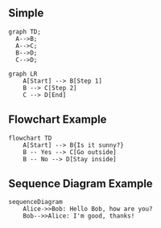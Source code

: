 
## Simple

```mermaid
graph TD;
  A-->B;
  A-->C;
  B-->D;
  C-->D;
```

```mermaid
graph LR
    A[Start] --> B[Step 1]
    B --> C[Step 2]
    C --> D[End]
```

## Flowchart Example

```mermaid
flowchart TD
    A[Start] --> B{Is it sunny?}
    B -- Yes --> C[Go outside]
    B -- No --> D[Stay inside]
```

## Sequence Diagram Example

```mermaid
sequenceDiagram
    Alice->>Bob: Hello Bob, how are you?
    Bob-->>Alice: I'm good, thanks!
```
